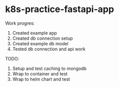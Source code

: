 # k8s-practice-fastapi-app


Work progres:

1. Created example app
2. Created db connection setup
3. Created example db model
4. Tested db connection and api work


TODO:

1. Setup and test caching to mongodb
2. Wrap to container and test
3. Wrap to helm chart and test